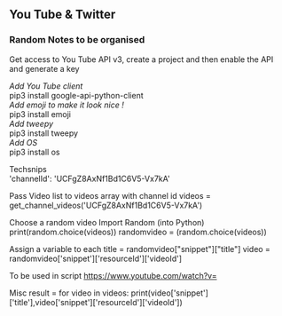## You Tube & Twitter
### Random Notes to be organised   
Get access to You Tube API v3, create a project and then enable the API and generate a key   

*Add You Tube client*   
pip3 install google-api-python-client      
*Add emoji to make it look nice !*   
pip3 install emoji     
*Add tweepy*   
pip3 install tweepy   
*Add OS*   
pip3 install os   

Techsnips   
'channelId': 'UCFgZ8AxNf1Bd1C6V5-Vx7kA'

Pass Video list to videos array with channel id
videos = get_channel_videos('UCFgZ8AxNf1Bd1C6V5-Vx7kA')

Choose a random video
Import Random (into Python)
print(random.choice(videos))
randomvideo = (random.choice(videos))

Assign a variable to each
title = randomvideo["snippet"]["title"]
video = randomvideo['snippet']['resourceId']['videoId']

To be used in script https://www.youtube.com/watch?v=

Misc
result = 
for video in videos:
    print(video['snippet']['title'],video['snippet']['resourceId']['videoId'])
